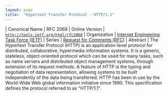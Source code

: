 ```yaml
---
layout: page
title:  "Hypertext Transfer Protocol - HTTP/1.1"
---
```


| Canonical Name | RFC 2068
| Online Version | [`http://tools.ietf.org/html/rfc2068`](http://tools.ietf.org/html/rfc2068)
| Organization | [Internet Engineering Task Force (IETF)](..)
| Series | [Request for Comments (RFC)](.)
| Abstract | The Hypertext Transfer Protocol (HTTP) is an application-level protocol for distributed, collaborative, hypermedia information systems. It is a generic, stateless, object-oriented protocol which can be used for many tasks, such as name servers and distributed object management systems, through extension of its request methods. A feature of HTTP is the typing and negotiation of data representation, allowing systems to be built independently of the data being transferred. HTTP has been in use by the World-Wide Web global information initiative since 1990. This specification defines the protocol referred to as "HTTP/1.1".